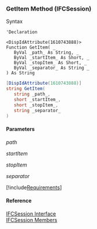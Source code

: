 ﻿### GetItem Method (IFCSession)

Syntax

```vbnet
'Declaration

<DispIdAttribute(1610743888)>
Function GetItem( _
   ByVal _path_ As String, _
   ByVal _startItem_ As Short, _
   ByVal _stopItem_ As Short, _
   ByVal _separator_ As String _
) As String
```

```csharp
[DispIdAttribute(1610743888)]
string GetItem( 
   string _path_,
   short _startItem_,
   short _stopItem_,
   string _separator_
)
```

#### Parameters

_path_

_startItem_

_stopItem_

_separator_

[!include[Requirements](../partials/requirements.md)]

#### Reference

[IFCSession Interface](FChoice.Foundation.Clarify.Compatibility~FChoice.Foundation.Clarify.Compatibility.IFCSession.md)  
[IFCSession Members](FChoice.Foundation.Clarify.Compatibility~FChoice.Foundation.Clarify.Compatibility.IFCSession_members.md)